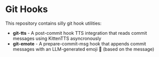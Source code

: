 # Git Hooks

This repository contains silly git hook utilities:

- **git-tts** - A post-commit hook TTS integration that reads commit messages using KittenTTS asyncronously
- **git-emote** - A prepare-commit-msg hook that appends commit messages with an LLM-generated emoji 🙂 (based on the message)
